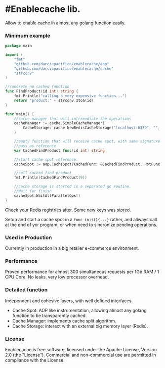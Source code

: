 #Enablecache lib.
================

Allow to enable cache in almost any golang function easily.

### Minimum example
```go
package main

import (
	"fmt"
	"github.com/darciopacifico/enablecache/aop"
	"github.com/darciopacifico/enablecache/cache"
	"strconv"
)

//concrete no cached function
func FindProduct(id int) string {
	fmt.Println("calling a very expensive function...")
	return "product:" + strconv.Itoa(id)
}

func main() {
	//cache manager that will intermediate the operations
	cacheManager := cache.SimpleCacheManager{
		CacheStorage: cache.NewRedisCacheStorage("localhost:6379", "", 8, "lab"),
	}

	//empty function that will receive cache spot, with same signature of FindProduct
	//pass as reference
	var CachedFindProduct func(id int) string

	//start cache spot reference.
	cacheSpot := aop.CacheSpot{CachedFunc: &CachedFindProduct, HotFunc: FindProduct, CacheManager: cacheManager}.StartCache()

	//call cached find product
	fmt.Println(CachedFindProduct(9))

	//cache storage is started in a separated go routine.
	//Wait for finish
	cacheSpot.WaitAllParallelOps()
}
```
Check your Redis registries after. Some new keys was stored.

Setup and start a cache spot in a `func init(){...}` rather, and allways call at the end of yor program, or when need to sincronize pending operations.

### Used in Production 
Currently in production in a big retailer e-commerce environment.

### Performance
Proved performance for almost 300 simultaneous requests per 1Gb RAM / 1 CPU Core. No leaks, very low processor overhead.

### Detailed function
Independent and cohesive layers, with well defined interfaces.
- Cache Spot: AOP like instrumentation, allowing almost any golang function to be transparently cached.
- Cache Manager: implements cache split algorithm.
- Cache Storage: interact with an external big memory layer (Redis).

### License
Enablecache is free software, licensed under the Apache License, Version 2.0 (the "License"). Commercial and non-commercial use are permitted in compliance with the License.
